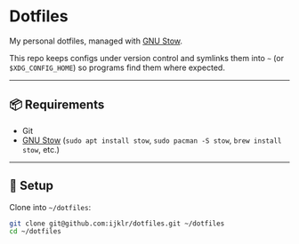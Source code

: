 # Dotfiles

My personal dotfiles, managed with [GNU Stow](https://www.gnu.org/software/stow/).

This repo keeps configs under version control and symlinks them into `~` (or `$XDG_CONFIG_HOME`) so programs find them where expected.

---

## 📦 Requirements

- Git
- [GNU Stow](https://www.gnu.org/software/stow/) (`sudo apt install stow`, `sudo pacman -S stow`, `brew install stow`, etc.)

---

## 🔧 Setup

Clone into `~/dotfiles`:

```bash
git clone git@github.com:ijklr/dotfiles.git ~/dotfiles
cd ~/dotfiles
